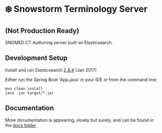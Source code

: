# ❄️ Snowstorm Terminology Server

## (Not Production Ready)

SNOMED CT Authoring server built on Elasticsearch.

## Development Setup

Install and run Elasticsearch [2.4.4](https://www.elastic.co/downloads/past-releases/elasticsearch-2-4-4) (Jan 2017)

Either run the Spring Boot 'App.java' in your IDE or from the command line:

```
mvn clean install
java -jar target/*.jar
```

## Documentation

More documentation is appearing, slowly but surely, and can be found in the [docs folder](docs/introduction.md)
